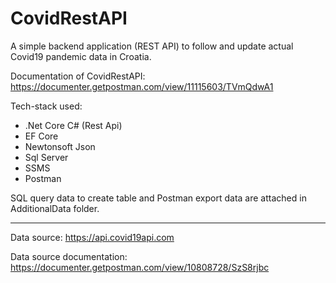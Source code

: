 # CovidRestAPI
A simple backend application (REST API) to follow and update actual Covid19 pandemic data in Croatia.

Documentation of CovidRestAPI: https://documenter.getpostman.com/view/11115603/TVmQdwA1 

Tech-stack used:
- .Net Core C# (Rest Api)
- EF Core
- Newtonsoft Json
- Sql Server
- SSMS
- Postman

SQL query data to create table and Postman export data are attached in AdditionalData folder.

-------------------------

Data source: https://api.covid19api.com

Data source documentation: https://documenter.getpostman.com/view/10808728/SzS8rjbc